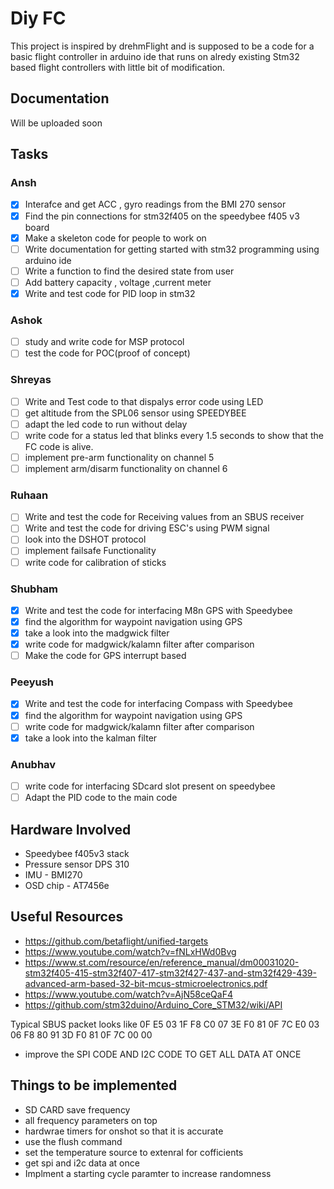 # Diy FC

This project is inspired by drehmFlight and is supposed to be a code for a basic flight controller in arduino ide that runs on alredy existing Stm32 based flight controllers with little bit of modification.

## Documentation

Will be uploaded soon

## Tasks

### Ansh

- [x] Interafce and get ACC , gyro readings from the BMI 270 sensor
- [x] Find the pin connections for stm32f405 on the speedybee f405 v3 board
- [x] Make a skeleton code for people to work on
- [ ] Write documentation for getting started with stm32 programming using arduino ide
- [ ] Write a function to find the desired state from user
- [ ] Add battery capacity , voltage ,current meter
- [x] Write and test code for PID loop in stm32

### Ashok

- [ ] study and write code for MSP protocol
- [ ] test the code for POC(proof of concept)

### Shreyas

- [ ] Write and Test code to that dispalys error code using LED
- [ ] get altitude from the SPL06 sensor using SPEEDYBEE
- [ ] adapt the led code to run without delay
- [ ] write code for a status led that blinks every 1.5 seconds to show that the FC code is alive.
- [ ] implement pre-arm functionality on channel 5
- [ ] implement arm/disarm functionality on channel 6

### Ruhaan

- [ ] Write and test the code for Receiving values from an SBUS receiver
- [ ] Write and test the code for driving ESC's using PWM signal
- [ ] look into the DSHOT protocol
- [ ] implement failsafe Functionality
- [ ] write code for calibration of sticks

### Shubham

- [x] Write and test the code for interfacing M8n GPS with Speedybee
- [x] find the algorithm for waypoint navigation using GPS
- [x] take a look into the madgwick filter
- [x] write code for madgwick/kalamn filter after comparison
- [ ] Make the code for GPS interrupt based

### Peeyush

- [x] Write and test the code for interfacing Compass with Speedybee
- [x] find the algorithm for waypoint navigation using GPS
- [ ] write code for madgwick/kalamn filter after comparison
- [x] take a look into the kalman filter

### Anubhav


- [ ] write code for interfacing SDcard slot present on speedybee
- [ ] Adapt the PID code to the main code

## Hardware Involved

- Speedybee f405v3 stack
- Pressure sensor DPS 310
- IMU - BMI270
- OSD chip - AT7456e

## Useful Resources

- https://github.com/betaflight/unified-targets
- https://www.youtube.com/watch?v=fNLxHWd0Bvg
- https://www.st.com/resource/en/reference_manual/dm00031020-stm32f405-415-stm32f407-417-stm32f427-437-and-stm32f429-439-advanced-arm-based-32-bit-mcus-stmicroelectronics.pdf
- https://www.youtube.com/watch?v=AjN58ceQaF4
- https://github.com/stm32duino/Arduino_Core_STM32/wiki/API

Typical SBUS packet looks like 0F E5 03 1F F8 C0 07 3E F0 81 0F 7C E0 03 06 F8 80 91 3D F0 81 0F 7C 00 00


- improve the SPI CODE AND I2C CODE TO GET ALL DATA AT ONCE

## Things to be implemented

- SD CARD save frequency
- all frequency parameters on top
- hardwrae timers for onshot so that it is accurate
- use the flush command
- set the temperature source to extenral for cofficients
- get spi and i2c data at once 
- Implment a starting cycle paramter to increase randomness